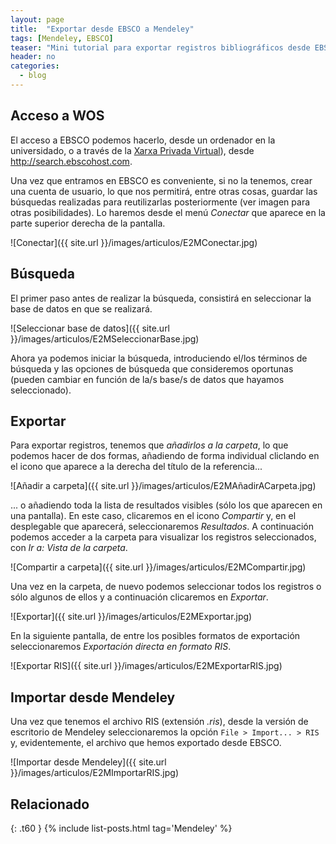 ```yaml
---
layout: page
title:  "Exportar desde EBSCO a Mendeley"
tags: [Mendeley, EBSCO]
teaser: "Mini tutorial para exportar registros bibliográficos desde EBSCO al gestor de referencias bibliográficas Mendeley"
header: no
categories:
  - blog
---
```


## Acceso a WOS

El acceso a EBSCO podemos hacerlo, desde un ordenador en la universidado, o a través de la [Xarxa Privada Virtual](http://xpv.uab.cat)), desde http://search.ebscohost.com.

Una vez que entramos en EBSCO es conveniente, si no la tenemos, crear una cuenta de usuario, lo que nos permitirá, entre otras cosas, guardar las búsquedas realizadas para reutilizarlas posteriormente (ver imagen para otras posibilidades). Lo haremos desde el menú *Conectar* que aparece en la parte superior derecha de la pantalla.

![Conectar]({{ site.url }}/images/articulos/E2MConectar.jpg)

## Búsqueda

El primer paso antes de realizar la búsqueda, consistirá en seleccionar la base de datos en que se realizará.

![Seleccionar base de datos]({{ site.url }}/images/articulos/E2MSeleccionarBase.jpg)

Ahora ya podemos iniciar la búsqueda, introduciendo el/los términos de búsqueda y las opciones de búsqueda que consideremos oportunas (pueden cambiar en función de la/s base/s de datos que hayamos seleccionado).

## Exportar

Para exportar registros, tenemos que *añadirlos a la carpeta*, lo que podemos hacer de dos formas, añadiendo de forma individual cliclando en el icono que aparece a la derecha del título de la referencia...

![Añadir a carpeta]({{ site.url }}/images/articulos/E2MAñadirACarpeta.jpg)

... o añadiendo toda la lista de resultados visibles (sólo los que aparecen en una pantalla). En este caso, clicaremos en el icono *Compartir* y, en el desplegable que aparecerá, seleccionaremos *Resultados*. A continuación podemos acceder a la carpeta para visualizar los registros seleccionados, con *Ir a: Vista de la carpeta*.

![Compartir a carpeta]({{ site.url }}/images/articulos/E2MCompartir.jpg)

Una vez en la carpeta, de nuevo podemos seleccionar todos los registros o sólo algunos de ellos y a continuación clicaremos en *Exportar*.

![Exportar]({{ site.url }}/images/articulos/E2MExportar.jpg)

En la siguiente pantalla, de entre los posibles formatos de exportación seleccionaremos *Exportación directa en formato RIS*.

![Exportar RIS]({{ site.url }}/images/articulos/E2MExportarRIS.jpg)


## Importar desde Mendeley

Una vez que tenemos el archivo RIS (extensión *.ris*), desde la versión de escritorio de Mendeley seleccionaremos la opción `File > Import... > RIS` y, evidentemente, el archivo que hemos exportado desde EBSCO.

![Importar desde Mendeley]({{ site.url }}/images/articulos/E2MImportarRIS.jpg)

## Relacionado

{: .t60 }
{% include list-posts.html tag='Mendeley' %}
